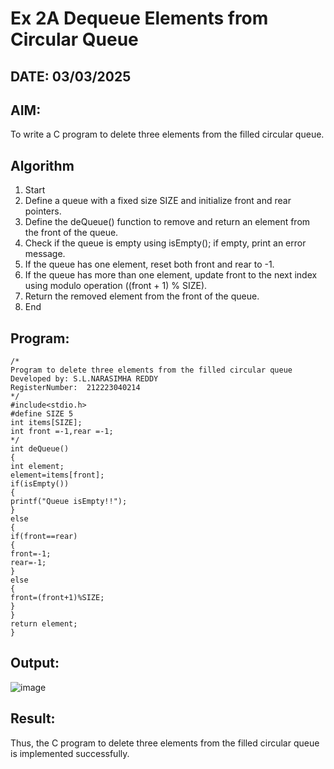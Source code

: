 # Ex 2A Dequeue Elements from Circular Queue
## DATE: 03/03/2025
## AIM:
To write a C program to delete three elements from the filled circular queue.

## Algorithm
1. Start
2. Define a queue with a fixed size SIZE and initialize front and rear pointers.
3. Define the deQueue() function to remove and return an element from the front of the queue.
4. Check if the queue is empty using isEmpty(); if empty, print an error message.
5. If the queue has one element, reset both front and rear to -1.
6. If the queue has more than one element, update front to the next index using modulo
operation ((front + 1) % SIZE).
7. Return the removed element from the front of the queue.
8. End
   

## Program:
```
/*
Program to delete three elements from the filled circular queue
Developed by: S.L.NARASIMHA REDDY
RegisterNumber:  212223040214
*/
#include<stdio.h>
#define SIZE 5
int items[SIZE];
int front =-1,rear =-1;
*/
int deQueue()
{
int element;
element=items[front];
if(isEmpty())
{
printf("Queue isEmpty!!");
}
else
{
if(front==rear)
{
front=-1;
rear=-1;
}
else
{
front=(front+1)%SIZE;
}
}
return element;
}
```

## Output:
![image](https://github.com/user-attachments/assets/4c6f4b75-9658-4085-b29c-639829b62f1f)



## Result:
Thus, the C program to delete three elements from the filled circular queue is implemented successfully.
